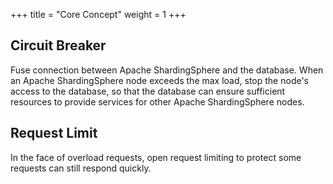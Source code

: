 +++
title = "Core Concept"
weight = 1
+++

## Circuit Breaker

Fuse connection between Apache ShardingSphere and the database.
When an Apache ShardingSphere node exceeds the max load, stop the node's access to the database, 
so that the database can ensure sufficient resources to provide services for other Apache ShardingSphere nodes.

## Request Limit

In the face of overload requests, open request limiting to protect some requests can still respond quickly.
